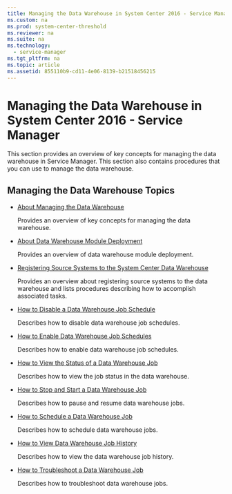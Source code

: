 ```yaml
---
title: Managing the Data Warehouse in System Center 2016 - Service Manager
ms.custom: na
ms.prod: system-center-threshold
ms.reviewer: na
ms.suite: na
ms.technology: 
  - service-manager
ms.tgt_pltfrm: na
ms.topic: article
ms.assetid: 855110b9-cd11-4e06-8139-b21518456215
---
```

# Managing the Data Warehouse in System Center 2016 - Service Manager
This section provides an overview of key concepts for managing the data warehouse in Service Manager. This section also contains procedures that you can use to manage the data warehouse.

## Managing the Data Warehouse Topics

-   [About Managing the Data Warehouse](About-Managing-the-Data-Warehouse.md)

    Provides an overview of key concepts for managing the data warehouse.

-   [About Data Warehouse Module Deployment](About-Data-Warehouse-Module-Deployment.md)

    Provides an overview of data warehouse module deployment.

-   [Registering Source Systems to the System Center Data Warehouse](Registering-Source-Systems-to-the-System-Center-Data-Warehouse.md)

    Provides an overview about registering source systems to the data warehouse and lists procedures describing how to accomplish associated tasks.

-   [How to Disable a Data Warehouse Job Schedule](How-to-Disable-a-Data-Warehouse-Job-Schedule.md)

    Describes how to disable data warehouse job schedules.

-   [How to Enable Data Warehouse Job Schedules](How-to-Enable-Data-Warehouse-Job-Schedules.md)

    Describes how to enable data warehouse job schedules.

-   [How to View the Status of a Data Warehouse Job](How-to-View-the-Status-of-a-Data-Warehouse-Job.md)

    Describes how to view the job status in the data warehouse.

-   [How to Stop and Start a Data Warehouse Job](How-to-Stop-and-Start-a-Data-Warehouse-Job.md)

    Describes how to pause and resume data warehouse jobs.

-   [How to Schedule a Data Warehouse Job](How-to-Schedule-a-Data-Warehouse-Job.md)

    Describes how to schedule data warehouse jobs.

-   [How to View Data Warehouse Job History](How-to-View-Data-Warehouse-Job-History.md)

    Describes how to view the data warehouse job history.

-   [How to Troubleshoot a Data Warehouse Job](How-to-Troubleshoot-a-Data-Warehouse-Job.md)

    Describes how to troubleshoot data warehouse jobs.




